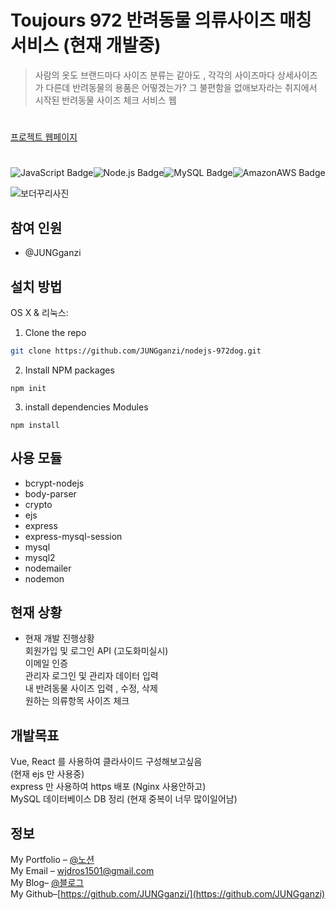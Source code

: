 
# Toujours 972 반려동물 의류사이즈 매칭 서비스  (현재 개발중)
> 사람의 옷도 브랜드마다 사이즈 분류는 같아도 , 각각의 사이즈마다 상세사이즈가 다른데
반려동물의 용품은 어떻겠는가? 그 불편함을 없애보자라는 취지에서 시작된
반려동물 사이즈 체크 서비스 웹
#
[프로젝트 웹페이지](https://bodercoding.xyz/)  
#
![JavaScript Badge](http://img.shields.io/badge/-JavaScript%20-F7DF1E?style=flat-square&logo=JavaScript&logoColor=white)![Node.js Badge](http://img.shields.io/badge/Node.js-339933?style=flat-square&logo=Node.js&logoColor=white)![MySQL Badge](http://img.shields.io/badge/MySQL-4479A1?style=flat-square&logo=MySQL&logoColor=white)![AmazonAWS Badge](http://img.shields.io/badge/AmazonAWS-232F3E?style=flat-square&logo=AmazonAWS&logoColor=white)




![보더꾸리사진](https://user-images.githubusercontent.com/63602609/111181173-0a383380-85f1-11eb-979d-ad89639c4eea.jpg)

## 참여 인원
-  @JUNGganzi
## 설치 방법

OS X & 리눅스:
1. Clone the repo
```sh
git clone https://github.com/JUNGganzi/nodejs-972dog.git
```
2.  Install NPM packages 
```
npm init
```
3. install dependencies Modules
```
npm install
```

## 사용 모듈
- bcrypt-nodejs
- body-parser
- crypto
- ejs
- express
- express-mysql-session
- mysql
- mysql2
- nodemailer
- nodemon
## 현재 상황
- 현재 개발 진행상황  
	회원가입 및 로그인 API (고도화미실시)  
	이메일 인증  
	관리자 로그인 및 관리자 데이터 입력  
	내 반려동물 사이즈 입력 , 수정, 삭제  
	원하는 의류항목 사이즈 체크  
## 개발목표
Vue, React 를 사용하여 클라사이드 구성해보고싶음  
(현재 ejs 만 사용중)  
express 만 사용하여 https 배포 (Nginx 사용안하고)  
MySQL 데이터베이스 DB 정리 (현재 중복이 너무 많이일어남)  

## 정보

My Portfolio – [@노션](https://www.notion.so/Hello-I-m-Louis-6ec5e3f6bde04aa89dd19509654ef465)  
My Email – wjdros1501@gmail.com  
My Blog– [@블로그](https://ganzicoder.tistory.com/)  
My Github–[https://github.com/JUNGganzi/](https://github.com/JUNGganzi)
